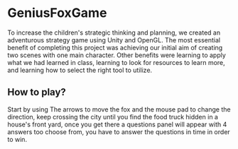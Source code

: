 # GeniusFoxGame

To increase the children's strategic thinking and planning, we created an adventurous strategy game using Unity and OpenGL. The most essential benefit of completing this project was achieving our initial aim of creating two scenes with one main character. Other benefits were learning to apply what we had learned in class, learning to look for resources to learn more, and learning how to select the right tool to utilize.

## How to play?

Start by using The arrows to move the fox and the mouse pad to change the direction, keep crossing the city until
you find the food truck hidden in a house's front yard, once you get there a questions panel will appear with 4 answers too choose from,
you have to answer the questions in time in order to win.
